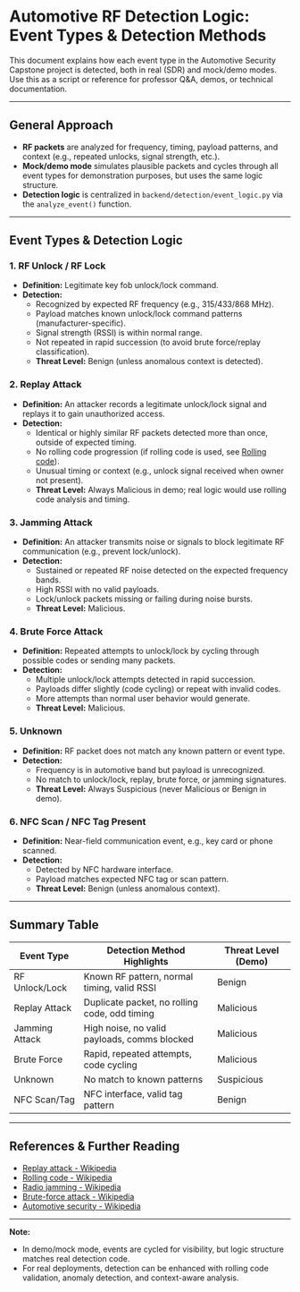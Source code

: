 # Automotive RF Detection Logic: Event Types & Detection Methods

This document explains how each event type in the Automotive Security Capstone project is detected, both in real (SDR) and mock/demo modes. Use this as a script or reference for professor Q&A, demos, or technical documentation.

---

## **General Approach**
- **RF packets** are analyzed for frequency, timing, payload patterns, and context (e.g., repeated unlocks, signal strength, etc.).
- **Mock/demo mode** simulates plausible packets and cycles through all event types for demonstration purposes, but uses the same logic structure.
- **Detection logic** is centralized in `backend/detection/event_logic.py` via the `analyze_event()` function.

---

## **Event Types & Detection Logic**

### 1. **RF Unlock / RF Lock**
- **Definition:** Legitimate key fob unlock/lock command.
- **Detection:**
  - Recognized by expected RF frequency (e.g., 315/433/868 MHz).
  - Payload matches known unlock/lock command patterns (manufacturer-specific).
  - Signal strength (RSSI) is within normal range.
  - Not repeated in rapid succession (to avoid brute force/replay classification).
  - **Threat Level:** Benign (unless anomalous context is detected).

### 2. **Replay Attack**
- **Definition:** An attacker records a legitimate unlock/lock signal and replays it to gain unauthorized access.
- **Detection:**
  - Identical or highly similar RF packets detected more than once, outside of expected timing.
  - No rolling code progression (if rolling code is used, see [Rolling code](https://en.wikipedia.org/wiki/Rolling_code)).
  - Unusual timing or context (e.g., unlock signal received when owner not present).
  - **Threat Level:** Always Malicious in demo; real logic would use rolling code analysis and timing.

### 3. **Jamming Attack**
- **Definition:** An attacker transmits noise or signals to block legitimate RF communication (e.g., prevent lock/unlock).
- **Detection:**
  - Sustained or repeated RF noise detected on the expected frequency bands.
  - High RSSI with no valid payloads.
  - Lock/unlock packets missing or failing during noise bursts.
  - **Threat Level:** Malicious.

### 4. **Brute Force Attack**
- **Definition:** Repeated attempts to unlock/lock by cycling through possible codes or sending many packets.
- **Detection:**
  - Multiple unlock/lock attempts detected in rapid succession.
  - Payloads differ slightly (code cycling) or repeat with invalid codes.
  - More attempts than normal user behavior would generate.
  - **Threat Level:** Malicious.

### 5. **Unknown**
- **Definition:** RF packet does not match any known pattern or event type.
- **Detection:**
  - Frequency is in automotive band but payload is unrecognized.
  - No match to unlock/lock, replay, brute force, or jamming signatures.
  - **Threat Level:** Always Suspicious (never Malicious or Benign in demo).

### 6. **NFC Scan / NFC Tag Present**
- **Definition:** Near-field communication event, e.g., key card or phone scanned.
- **Detection:**
  - Detected by NFC hardware interface.
  - Payload matches expected NFC tag or scan pattern.
  - **Threat Level:** Benign (unless anomalous context).

---

## **Summary Table**
| Event Type         | Detection Method Highlights                              | Threat Level (Demo) |
|--------------------|---------------------------------------------------------|---------------------|
| RF Unlock/Lock     | Known RF pattern, normal timing, valid RSSI             | Benign              |
| Replay Attack      | Duplicate packet, no rolling code, odd timing           | Malicious           |
| Jamming Attack     | High noise, no valid payloads, comms blocked            | Malicious           |
| Brute Force        | Rapid, repeated attempts, code cycling                  | Malicious           |
| Unknown            | No match to known patterns                              | Suspicious          |
| NFC Scan/Tag       | NFC interface, valid tag pattern                        | Benign              |

---

## **References & Further Reading**
- [Replay attack - Wikipedia](https://en.wikipedia.org/wiki/Replay_attack)
- [Rolling code - Wikipedia](https://en.wikipedia.org/wiki/Rolling_code)
- [Radio jamming - Wikipedia](https://en.wikipedia.org/wiki/Radio_jamming)
- [Brute-force attack - Wikipedia](https://en.wikipedia.org/wiki/Brute-force_attack)
- [Automotive security - Wikipedia](https://en.wikipedia.org/wiki/Automotive_security)

---

**Note:**
- In demo/mock mode, events are cycled for visibility, but logic structure matches real detection code.
- For real deployments, detection can be enhanced with rolling code validation, anomaly detection, and context-aware analysis.